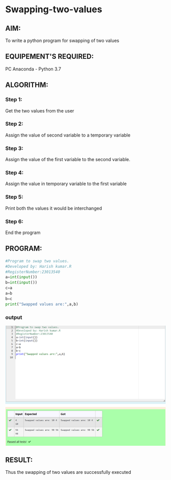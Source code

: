 # Swapping-two-values
## AIM:
To write a python program for swapping of two values
## EQUIPEMENT'S REQUIRED: 
PC
Anaconda - Python 3.7
## ALGORITHM: 
### Step 1:
Get the two values from the user
### Step 2: 
Assign the value of second variable to a temporary variable 
### Step 3: 
Assign the value of the first variable to the second variable.
### Step 4:  
Assign the value in temporary variable to the first variable
### Step 5: 
Print both the values it would be interchanged
### Step 6: 
End the program
## PROGRAM:
```py
#Program to swap two values.
#Developed by: Harish kumar.R
#RegisterNumber:23013540
a=int(input())
b=int(input())
c=a
a=b
b=c
print("Swapped values are:",a,b)
```
### output
![output](./Output.png)



## RESULT:
Thus the swapping of two values are successfully executed



